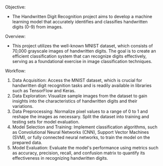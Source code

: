 Objective:
- The Handwritten Digit Recognition project aims to develop a machine learning model that accurately identifies and classifies handwritten digits (0-9) from images.

Overview:
- This project utilizes the well-known MNIST dataset, which consists of 70,000 grayscale images of handwritten digits. The goal is to create an efficient classification system that can recognize digits effectively, serving as a foundational exercise in image classification techniques.

Workflow:

1. Data Acquisition: Access the MNIST dataset, which is crucial for handwritten digit recognition tasks and is readily available in libraries such as TensorFlow and Keras.
2. Data Exploration: Visualize sample images from the dataset to gain insights into the characteristics of handwritten digits and their variations.
3. Data Preprocessing: Normalize pixel values to a range of 0 to 1 and reshape the images as necessary. Split the dataset into training and testing sets for model evaluation.
4. Model Selection and Training: Implement classification algorithms, such as Convolutional Neural Networks (CNN), Support Vector Machines (SVM), or fully connected neural networks, to train the model on the prepared data.
5. Model Evaluation: Evaluate the model's performance using metrics such as accuracy, precision, recall, and confusion matrix to quantify its effectiveness in recognizing handwritten digits.
